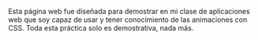 Esta página web fue diseñada para demostrar en mi clase de aplicaciones web que soy capaz de usar y tener conocimiento de las animaciones con CSS. Toda esta práctica solo es demostrativa, nada más.
